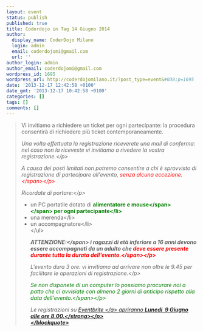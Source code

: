 ```yaml
---
layout: event
status: publish
published: true
title: Coderdojo in Tag 14 Giugno 2014
author:
  display_name: CoderDojo Milano
  login: admin
  email: coderdojomi@gmail.com
  url: ''
author_login: admin
author_email: coderdojomi@gmail.com
wordpress_id: 1695
wordpress_url: http://coderdojomilano.it/?post_type=event&#038;p=1695
date: '2013-12-17 12:42:58 +0100'
date_gmt: '2013-12-17 10:42:58 +0100'
categories: []
tags: []
comments: []
---
```

<blockquote>Vi invitiamo a richiedere&nbsp;un ticket per ogni partecipante: la procedura consentir&agrave; di richiedere pi&ugrave; ticket contemporaneamente.</p>
<p style="font-style: italic;">Una volta effettuata la registrazione riceverete una mail di conferma: nel caso non la riceveste vi invitiamo a rivedere la vostra registrazione.<&#47;p></p>
<p style="font-style: italic;">A causa dei posti limitati non potremo consentire a chi &egrave; sprovvisto di registrazione di partecipare all'evento,&nbsp;<span style="color: #ff0000;">senza alcuna eccezione.<&#47;span><&#47;p></p>
<p style="font-style: italic;">Ricordate di portare:<&#47;p></p>
<ul>
<li>un PC portatile dotato di&nbsp;<span style="font-weight: bold;"><span style="color: #008000;">alimentatore e mouse<&#47;span><&#47;span>&nbsp;per ogni partecipante<&#47;li>
<li>una merenda<&#47;li>
<li>un accompagnatore<&#47;li><br />
<&#47;ul></p>
<p style="font-style: italic;"><span style="font-weight: bold;">ATTENZIONE:<&#47;span>&nbsp;i ragazzi di et&agrave; inferiore a 16 anni devono essere accompagnati da un adulto che<span style="color: #ff0000;">&nbsp;deve essere presente durante tutta la durata dell'evento.<&#47;span><&#47;p></p>
<p style="font-style: italic;">L'evento dura 3 ore: vi invitiamo ad arrivare non oltre le 9.45 per facilitare le operazioni di registrazione.<&#47;p></p>
<p style="font-style: italic;"><span style="color: #008000;">Se non disponete di un computer lo possiamo procurare noi a patto che ci avvisiate con&nbsp;almeno 2 giorni di anticipo rispetto alla data dell'evento.<&#47;span><&#47;p></p>
<p style="font-style: italic;">Le registrazioni su&nbsp;<a href="https:&#47;&#47;www.eventbrite.it&#47;e&#47;biglietti-coderdojo-milano-tag-14-giugno-2014-11793361261" target="_blank">Eventbrite&nbsp;<&#47;a>&nbsp;apriranno <strong>Lunedi &nbsp;9 Giugno alle ore 8.00.<&#47;strong><&#47;p><br />
<&#47;blockquote></p>
